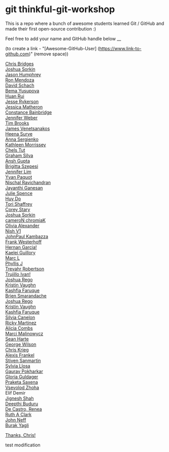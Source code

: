 # git thinkful-git-workshop
This is a repo where a bunch of awesome students learned Git / GitHub and made their first open-source contribution :)

Feel free to add your name and GitHub handle below
__

(to create a link - "[Awesome-GitHub-User] (https://www.link-to-github.com)" (remove space))

[Chris Bridges](https://github.com/chrisbridges)<br/>
[Joshua Sorkin](https://github.com/cameron-chromiak)<br/>
[Jason Humphrey](https://github.com/greenpioneer)<br/>
[Ron Mendoza](https://github.com/codingendeavor)<br/>
[David Schach](https://github.com/dschach)<br/>
[Bema Yusupova](https://github.com/ayusupova)<br/>
[Huan Rui](https://github.com/huanrui001)<br/>
[Jesse Rykerson](https://github.com/Jryke)<br>
[Jessica Matheron](https://github.com/JessicaMatheron)<br/>
[Constance Bainbridge](https://github.com/conbainbridge)<br/>
[Jennifer Weber](https://github.com/becomingajunior)<br/>
[Tim Brooks](https://github.com/timryanb)<br/>
[James Venetsanakos](https://github.com/jvenetTimeTrade)<br/>
[Heena Surve](https://github.com/heenasurve)<br>
[Anna Sergienko](https://github.com/asergienk)<br>
[Kathleen Morrissey](https://github.com/kentmssy)<br/>
[Chels Tut](https://github.com/chelstut)<br/>
[Graham Silva](https://github.com/grsilva1996)<br/>
[Ansh Gupta](https://github.com/anshgupta2000)<br/>
[Brigitta Szepesi](https://github.com/brigittasz11)<br/>
[Jennifer Lim](https://github.com/emptybones)<br/>
[Yvan Paquot](https://github.com/percevaus)<br/>
[Nischal Ravichandran](https://github.com/nischalravichandran)<br/>
[Jayanthi Ganesan](https://github.com/Jaygthi)<br/>
[Julie Spence](https://github.com/enrtopy69)<br/>
[Huy Do](https://github.com/HuydDo)<br/>
[Tori Shaffrey](https://github.com/torishaffrey)<br/>
[Corey Stary](https://github.com/coreystary)<br/>
[Joshua Sorkin](https://github.com/joshuasorkin)<br/>
[cameroN chromiaK](https://github.com/cameron-chromiak)<br/>
[Olivia Alexander](https://github.com/oliviaca1027)<br/>
[Nish V1](https://github.com/joblesspeople2222)<br/>
[JohnPaul Kambazza](https://github.com/jkamby)<br/>
[Frank Westerhoff](https://github.com/westerhofffl)<br>
[Hernan Garcia!](https://github.com/hagarciag)<br/>
[Kaelei Guillory](https://github.com/kaelguillory)<br/>
[Marc L](https://github.com/mjlacroix2/thinkful-git-workshop)<br/>
[Phyllis J](https://github.com/pdjones70)<br/>
[Trevahr Robertson](https://github.com/Trev-Robertson)<br/>
[Trujillo Ivan!](https://github.com/ivanchitous)<br/>
[Joshua Rego](https://github.com/jdrego) <br/>
[Kristin Vaughn](https://github.com/knvaughn)<br/>
[Kashfia Faruque](https://github.com/Kashfia18)<br/>
[Brien Smarandache](https://github.com/smarandache1990)<br/>
[Joshua Rego](https://github.com/jdrego)<br/>
[Kristin Vaughn](https://github.com/knvaughn)<br>
[Kashfia Faruque](https://github.com/Kashfia18)<br/>
[Silvia Canelon](https://github.com/spcanelon) <br/>
[Ricky Martinez](https://github.com/dubghost37)<br/>
[Alicia Combs](https://github.com/aecombs)<br/>
[Marci Malinowycz](https://github.com/mmbits)<br/>
[Sean Harte](https://github.com/Hartecode)<br/>
[George Wilson](https://github.com/GeorgeWilson3)<br/>
[Chris Krieg](http://github.com/chriskrieg95)<br/>
[Alexis Frankel](https://www.github.com/freepizzaparty)<br/>
[Stiven Sanmartin](https://www.github.com/stivensanmartin)<br/>
[Sylvia Llosa](https://github.com/Masheenist)<br/>
[Gaurav Pokharkar](https://github.com/gpokhark)<br/>
[Gloria Guldager](https://www.github.com/gloguldager)<br/>
[Praketa Saxena](https://github.com/kethsaxena)<br/>
[Vsevolod Zhoha](https://github.com/ZhohaVs/)<br/>
Elif Demir<br/>
[Jignesh Shah](https://www.thinkful.com/jigsmshah/)<br/>
[Deepthi Buduru](https://www.github.com/deepbud)<br/>
[De Castro, Renea](https://github.com/reneadc96)<br/>
[Ruth A Clark](https://github.com/ruthyclark)<br/>
[John Neff](https://github.com/jneff111)<br/>
[Burak Yagli](https://github.com/Heromberg)<br/>

[Thanks, Chris!](https://www.thinkful.com/join/sign-up/)<br/>

test modification